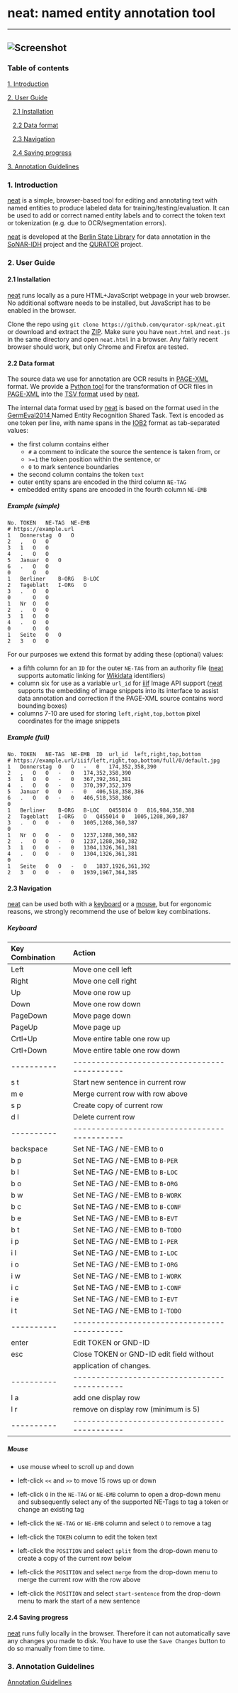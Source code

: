 # neat: named entity annotation tool
---
![Screenshot](https://user-images.githubusercontent.com/952378/76674885-6b7b9000-65b4-11ea-9a36-1f9179dc5d6b.png)
---

### Table of contents
[1. Introduction](https://github.com/qurator-spk/neat/blob/master/README.md#1-introduction) 

[2. User Guide](https://github.com/qurator-spk/neat/blob/master/README.md#2-user-guide)

&nbsp;&nbsp;&nbsp;[2.1 Installation](https://github.com/qurator-spk/neat/blob/master/README.md#21-installation) 
    
&nbsp;&nbsp;&nbsp;[2.2 Data format](https://github.com/qurator-spk/neat/blob/master/README.md#22-data-format)
    
&nbsp;&nbsp;&nbsp;[2.3 Navigation](https://github.com/qurator-spk/neat/blob/master/README.md#23-navigation)
    
&nbsp;&nbsp;&nbsp;[2.4 Saving progress](https://github.com/qurator-spk/neat/blob/master/README.md#24-saving-progress)

[3. Annotation Guidelines](https://github.com/qurator-spk/neat/blob/master/README.md#3-annotation-guidelines)

### 1. Introduction
[neat](https://github.com/qurator-spk/neat) is a simple, browser-based tool for editing and annotating text with named entities to produce labeled data for training/testing/evaluation. It can be used to add or correct named entity labels and to correct the token text or tokenization (e.g. due to OCR/segmentation errors). 

[neat](https://github.com/qurator-spk/neat) is developed at the [Berlin State Library](https://staatsbibliothek-berlin.de/) for data annotation in the [SoNAR-IDH](https://sonar.fh-potsdam.de/) project and the [QURATOR](https://qurator.ai/) project.

### 2. User Guide

#### 2.1 Installation
[neat](https://github.com/qurator-spk/neat) runs locally as a pure HTML+JavaScript webpage in your web browser. No additional software needs to be installed, but JavaScript has to be enabled in the browser.

Clone the repo using ``git clone https://github.com/qurator-spk/neat.git`` or download and extract the [ZIP](https://github.com/qurator-spk/neat/archive/master.zip). Make sure you have ``neat.html`` and ``neat.js`` in the same directory and open ``neat.html`` in a browser. Any fairly recent browser should work, but only Chrome and Firefox are tested.

#### 2.2 Data format
The source data we use for annotation are OCR results in [PAGE-XML](https://github.com/PRImA-Research-Lab/PAGE-XML) format. We provide a [Python tool](https://github.com/qurator-spk/page2tsv) for the transformation of OCR files in [PAGE-XML](https://github.com/PRImA-Research-Lab/PAGE-XML) into the [TSV format](https://github.com/qurator-spk/neat/blob/master/README.md#22-data-format) used by [neat](https://github.com/qurator-spk/neat).

The internal data format used by [neat](https://github.com/qurator-spk/neat) is based on the format used in the [GermEval2014 ](https://sites.google.com/site/germeval2014ner/data) Named Entity Recognition Shared Task. Text is encoded as one token per line, with name spans in the [IOB2](https://en.wikipedia.org/wiki/Inside%E2%80%93outside%E2%80%93beginning_(tagging)) format as tab-separated values:
* the first column contains either 
  * `#` a comment to indicate the source the sentence is taken from, or 
  * ``>=1`` the token position within the sentence, or 
  * ``0`` to mark sentence boundaries 
* the second column contains the token ``text`` 
* outer entity spans are encoded in the third column ``NE-TAG``
* embedded entity spans are encoded in the fourth column ``NE-EMB`` 

##### Example (simple)
```tsv
No.	TOKEN	NE-TAG	NE-EMB
# https://example.url
1	Donnerstag	O	O
2	,	O	O
3	1	O	O	
4	.	O	O	
5	Januar	O	O	
6	.	O	O		
0		O	O
1	Berliner	B-ORG	B-LOC	
2	Tageblatt	I-ORG	O	
3	.	O	O		
0		O	O
1	Nr	O	O	
2	.	O	O		
3	1	O	O	
4	.	O	O	
0		O	O
1	Seite	O	O
2	3	O	O
```

For our purposes we extend this format by adding these (optional) values:
* a fifth column for an ``ID`` for the outer ``NE-TAG`` from an authority file ([neat](https://github.com/qurator-spk/neat) supports automatic linking for [Wikidata](https://www.wikidata.org) identifiers)
* column six for use as a variable ``url_id`` for [iiif](https://iiif.io/) Image API support ([neat](https://github.com/qurator-spk/neat) supports the embedding of image snippets into its interface to assist data annotation and correction if the PAGE-XML source contains word bounding boxes)
* columns 7-10 are used for storing ``left,right,top,bottom`` pixel coordinates for the image snippets 

##### Example (full)
```tsv
No.	TOKEN	NE-TAG	NE-EMB	ID	url_id	left,right,top,bottom
# https://example.url/iiif/left,right,top,bottom/full/0/default.jpg
1	Donnerstag	O	O	-	0	174,352,358,390
2	,	O	O	-	0	174,352,358,390	
3	1	O	O	-	0	367,392,361,381
4	.	O	O	-	0	370,397,352,379
5	Januar	O	O	-	0	406,518,358,386
6	.	O	O	-	0	406,518,358,386	
0
1	Berliner	B-ORG	B-LOC	Q455014	0	816,984,358,388
2	Tageblatt	I-ORG	O	Q455014	0	1005,1208,360,387
3	.	O	O	-	0	1005,1208,360,387
0
1	Nr	O	O	-	0	1237,1288,360,382
2	.	O	O	-	0	1237,1288,360,382
3	1	O	O	-	0	1304,1326,361,381
4	.	O	O	-	0	1304,1326,361,381
0
1	Seite	O	O	-	0	1837,1926,361,392
2	3	O	O	-	0	1939,1967,364,385
```

#### 2.3 Navigation
[neat](https://github.com/qurator-spk/neat) can be used both with a [keyboard](https://github.com/qurator-spk/neat#keyboard) or a [mouse](https://github.com/qurator-spk/neat#mouse), but for ergonomic reasons, we strongly recommend the use of below key combinations.  

##### Keyboard
| Key Combination|      Action      |
|:---------|:-------------------------------------------|
| Left     |  Move one cell left                        |
| Right    |  Move one cell right                       |
| Up       |  Move one row up                           |
| Down     |  Move one row down                         |
| PageDown |  Move page down                            |
| PageUp   |  Move page up                              |
| Crtl+Up  |  Move entire table one row up              |
| Crtl+Down|  Move entire table one row down            |
|----------|--------------------------------------------|
| s  t     |  Start new sentence in current row         |
| m  e     |  Merge current row with row above          |
| s  p     |  Create copy of current row                |
| d  l     |  Delete current row                        |
|----------|--------------------------------------------|
| backspace|  Set NE-TAG / NE-EMB to ``O``                |
| b  p     |  Set NE-TAG / NE-EMB to ``B-PER``            |
| b  l     |  Set NE-TAG / NE-EMB to ``B-LOC``            |
| b  o     |  Set NE-TAG / NE-EMB to ``B-ORG``            |
| b  w     |  Set NE-TAG / NE-EMB to ``B-WORK``           |
| b  c     |  Set NE-TAG / NE-EMB to ``B-CONF``           |
| b  e     |  Set NE-TAG / NE-EMB to ``B-EVT``            |
| b  t     |  Set NE-TAG / NE-EMB to ``B-TODO``           |
| i  p     |  Set NE-TAG / NE-EMB to ``I-PER``            |
| i  l     |  Set NE-TAG / NE-EMB to ``I-LOC``            |
| i  o     |  Set NE-TAG / NE-EMB to ``I-ORG``            |
| i  w     |  Set NE-TAG / NE-EMB to ``I-WORK``           |
| i  c     |  Set NE-TAG / NE-EMB to ``I-CONF``           | 
| i  e     |  Set NE-TAG / NE-EMB to ``I-EVT``            |
| i  t     |  Set NE-TAG / NE-EMB to ``I-TODO``           |
|----------|--------------------------------------------|
| enter    | Edit TOKEN or GND-ID                       |
| esc      | Close TOKEN or GND-ID edit field without   |
|          | application of changes.                    |
|----------|--------------------------------------------|
| l a      | add one display row                        |
| l r      | remove on display row (minimum is 5)       |
|----------|--------------------------------------------|

##### Mouse
* use mouse wheel to scroll up and down

* left-click `<<` and `>>` to move 15 rows up or down

* left-click `O` in the `NE-TAG` or `NE-EMB` column to open a drop-down menu and subsequently select any of the supported NE-Tags to tag a token or change an existing tag

* left-click the `NE-TAG` or `NE-EMB` column and select `O` to remove a tag

* left-click the `TOKEN` column to edit the token text

* left-click the `POSITION` and select `split` from the drop-down menu to create a copy of the current row below

* left-click the `POSITION` and select `merge` from the drop-down menu to merge the current row with the row above

* left-click the `POSITION` and select `start-sentence` from the drop-down menu to mark the start of a new sentence

#### 2.4 Saving progress
[neat](https://github.com/qurator-spk/neat) runs fully locally in the browser. Therefore it can not automatically save any changes you made to disk. You have to use the `Save Changes` button to do so manually from time to time.

### 3. Annotation Guidelines
[Annotation Guidelines](https://github.com/qurator-spk/neat/blob/master/Annotation_Guidelines.pdf) 
